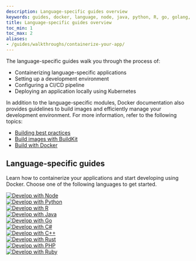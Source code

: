 ```yaml
---
description: Language-specific guides overview
keywords: guides, docker, language, node, java, python, R, go, golang, .net, c++
title: Language-specific guides overview
toc_min: 1
toc_max: 2
aliases:
- /guides/walkthroughs/containerize-your-app/
---
```


The language-specific guides walk you through the process of:
* Containerizing language-specific applications
* Setting up a development environment
* Configuring a CI/CD pipeline
* Deploying an application locally using Kubernetes

In addition to the language-specific modules, Docker documentation also provides guidelines to build images and efficiently manage your development environment. For more information, refer to the following topics:

* [Building best practices](../build/building/best-practices.md)
* [Build images with BuildKit](../build/buildkit/index.md#getting-started)
* [Build with Docker](../build/guide/_index.md)

## Language-specific guides

Learn how to containerize your applications and start developing using Docker. Choose one of the following languages to get started.

<div class="grid grid-cols-2 md:grid-cols-3 h-auto gap-4">
    <div class="flex items-center flex-1 shadow p-4">
        <a href="/language/nodejs/"><img class="m-auto rounded" src="/language/images/nodejs.webp" alt="Develop with Node"></a>
    </div>
    <div class="flex items-center flex-1 shadow p-4">
        <a href="/language/python/"><img class="m-auto rounded" src="/language/images/python.webp" alt="Develop with Python"></a>
    </div>
    <div class="flex items-center flex-1 shadow p-4">
        <a href="/language/r/"><img class="m-auto rounded" src="/language/images/r.webp" alt="Develop with R"></a>
    </div>
    <div class="flex items-center flex-1 shadow p-4">
        <a href="/language/java/"><img class="m-auto rounded" src="/language/images/java.webp" alt="Develop with Java"></a>
    </div>
    <div class="flex items-center flex-1 shadow p-4">
        <a href="/language/golang/"><img class="m-auto rounded" src="/language/images/golang.webp" alt="Develop with Go"></a>
    </div>
    <div class="flex items-center flex-1 shadow p-4">
        <a href="/language/dotnet/"><img class="m-auto rounded" src="/language/images/c-sharp.webp" alt="Develop with C#"></a>
    </div>
    <div class="flex items-center flex-1 shadow p-4">
        <a href="/language/cpp/"><img class="m-auto rounded" src="/language/images/cpp.webp" alt="Develop with C++"></a>
    </div>
    <div class="flex items-center flex-1 shadow p-4">
        <a href="/language/rust/"><img class="m-auto rounded" src="/language/images/rust-logo.webp" alt="Develop with Rust"></a>
    </div>
    <div class="flex items-center flex-1 shadow p-4">
        <a href="/language/php/"><img class="m-auto rounded" src="/language/images/php-logo.webp" alt="Develop with PHP"></a>
    </div>
    <div class="flex items-center flex-1 shadow p-4">
        <a href="/language/ruby/"><img class="m-auto rounded" src="/language/images/ruby-on-rails.webp" alt="Develop with Ruby"></a>
    </div>
</div>
